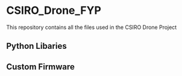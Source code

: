 # CSIRO_Drone_FYP

This repository contains all the files used in the CSIRO Drone Project

## Python Libaries

## Custom Firmware